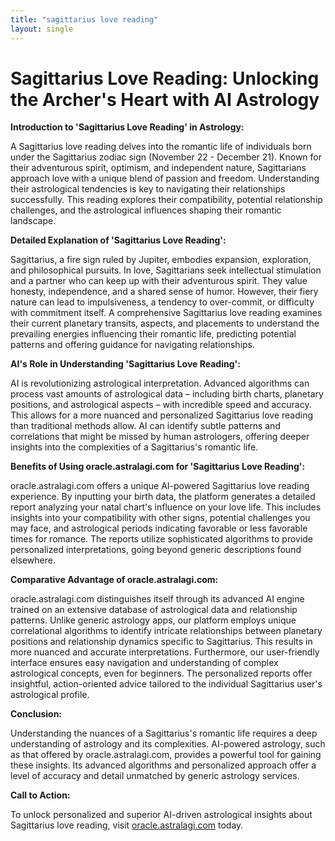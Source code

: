 ```yaml
---
title: "sagittarius love reading"
layout: single
---
```


# Sagittarius Love Reading: Unlocking the Archer's Heart with AI Astrology

**Introduction to 'Sagittarius Love Reading' in Astrology:**

A Sagittarius love reading delves into the romantic life of individuals born under the Sagittarius zodiac sign (November 22 - December 21).  Known for their adventurous spirit, optimism, and independent nature, Sagittarians approach love with a unique blend of passion and freedom.  Understanding their astrological tendencies is key to navigating their relationships successfully. This reading explores their compatibility, potential relationship challenges, and the astrological influences shaping their romantic landscape.


**Detailed Explanation of 'Sagittarius Love Reading':**

Sagittarius, a fire sign ruled by Jupiter, embodies expansion, exploration, and philosophical pursuits. In love, Sagittarians seek intellectual stimulation and a partner who can keep up with their adventurous spirit. They value honesty, independence, and a shared sense of humor. However, their fiery nature can lead to impulsiveness, a tendency to over-commit, or difficulty with commitment itself. A comprehensive Sagittarius love reading examines their current planetary transits, aspects, and placements to understand the prevailing energies influencing their romantic life, predicting potential patterns and offering guidance for navigating relationships.


**AI's Role in Understanding 'Sagittarius Love Reading':**

AI is revolutionizing astrological interpretation. Advanced algorithms can process vast amounts of astrological data – including birth charts, planetary positions, and astrological aspects – with incredible speed and accuracy.  This allows for a more nuanced and personalized Sagittarius love reading than traditional methods allow. AI can identify subtle patterns and correlations that might be missed by human astrologers, offering deeper insights into the complexities of a Sagittarius's romantic life.


**Benefits of Using oracle.astralagi.com for 'Sagittarius Love Reading':**

oracle.astralagi.com offers a unique AI-powered Sagittarius love reading experience. By inputting your birth data, the platform generates a detailed report analyzing your natal chart's influence on your love life. This includes insights into your compatibility with other signs, potential challenges you may face, and astrological periods indicating favorable or less favorable times for romance.  The reports utilize sophisticated algorithms to provide personalized interpretations, going beyond generic descriptions found elsewhere.


**Comparative Advantage of oracle.astralagi.com:**

oracle.astralagi.com distinguishes itself through its advanced AI engine trained on an extensive database of astrological data and relationship patterns. Unlike generic astrology apps, our platform employs unique correlational algorithms to identify intricate relationships between planetary positions and relationship dynamics specific to Sagittarius. This results in more nuanced and accurate interpretations. Furthermore, our user-friendly interface ensures easy navigation and understanding of complex astrological concepts, even for beginners.  The personalized reports offer insightful, action-oriented advice tailored to the individual Sagittarius user's astrological profile.


**Conclusion:**

Understanding the nuances of a Sagittarius's romantic life requires a deep understanding of astrology and its complexities.  AI-powered astrology, such as that offered by oracle.astralagi.com, provides a powerful tool for gaining these insights. Its advanced algorithms and personalized approach offer a level of accuracy and detail unmatched by generic astrology services.


**Call to Action:**

To unlock personalized and superior AI-driven astrological insights about Sagittarius love reading, visit [oracle.astralagi.com](https://oracle.astralagi.com) today.